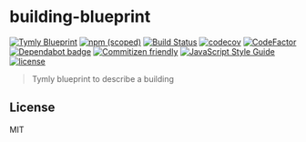 # building-blueprint
[![Tymly Blueprint](https://img.shields.io/badge/tymly-blueprint-blue.svg)](https://tymly.io/)
[![npm (scoped)](https://img.shields.io/npm/v/@wmfs/building-blueprint.svg)](https://www.npmjs.com/package/@wmfs/building-blueprint)
[![Build Status](https://travis-ci.org/wmfs/building-blueprint.svg?branch=master)](https://travis-ci.org/wmfs/building-blueprint)
[![codecov](https://codecov.io/gh/wmfs/building-blueprint/branch/master/graph/badge.svg)](https://codecov.io/gh/wmfs/building-blueprint)
[![CodeFactor](https://www.codefactor.io/repository/github/wmfs/building-blueprint/badge)](https://www.codefactor.io/repository/github/wmfs/building-blueprint)
[![Dependabot badge](https://img.shields.io/badge/Dependabot-active-brightgreen.svg)](https://dependabot.com/)
[![Commitizen friendly](https://img.shields.io/badge/commitizen-friendly-brightgreen.svg)](http://commitizen.github.io/cz-cli/)
[![JavaScript Style Guide](https://img.shields.io/badge/code_style-standard-brightgreen.svg)](https://standardjs.com)
[![license](https://img.shields.io/github/license/mashape/apistatus.svg)](https://github.com/wmfs/tymly/blob/master/packages/pg-concat/LICENSE)

> Tymly blueprint to describe a building

## <a name="license"></a>License



MIT
